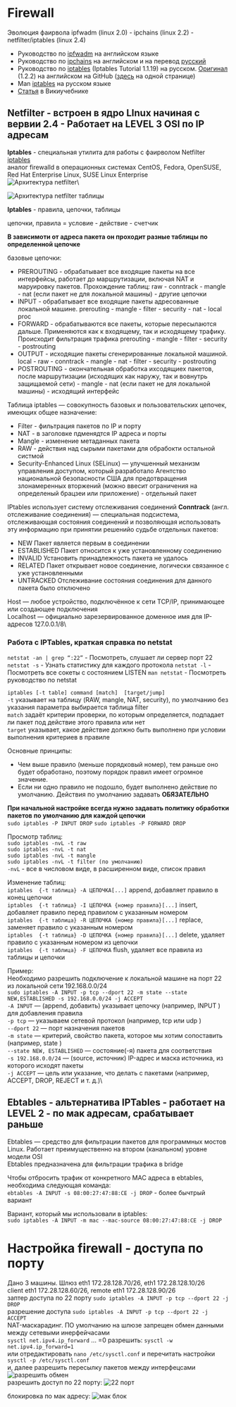 # Firewall
Эволюция фаирвола ipfwadm (linux 2.0) - ipchains (linux 2.2) - netfilter/iptables  (linux 2.4)

* Руководство по [ipfwadm](http://www.kulichki.com/moshkow/SECURITY/ipfwadm/paper.txt) на английском языке
* Руководство по [ipchains](https://tldp.org/HOWTO/pdf/IPCHAINS-HOWTO.pdf)  на английском и на перевод [русский](https://www.opennet.ru/docs/HOWTO-RU/Ipchains.koi8-r.html)
* Руководство по [iptables](https://www.opennet.ru/docs/RUS/iptables/) (Iptables Tutorial 1.1.19) на русском. [Оригинал](https://github.com/frznlogic/iptables-tutorial) (1.2.2) на английском на GitHub ([здесь](https://www.frozentux.net/iptables-tutorial/iptables-tutorial.html) на одной странице)
* Man [iptables](https://www.opennet.ru/man.shtml?topic=iptables&category=8&russian=0) на русском языке
* [Статья](https://ru.wikibooks.org/wiki/Iptables) в Викиучебнике

## Netfilter - встроен в ядро LInux начиная с вервии 2.4 - Работает на LEVEL 3 OSI по IP адресам
**Iptables** - специальная утилита для работы с фаирволом Netfilter [iptables](https://ru.wikibooks.org/wiki/Iptables)\
аналог firewalld в операционных системах CentOS, Fedora, OpenSUSE, Red Hat Enterprise Linux, SUSE Linux Enterprise\
![Архитектура netfilter](./pict/firewall_path.JPG)\

![Архитектура netfilter таблицы](./pict/firewall_tables.JPG)

**Iptables** - правила, цепочки, таблицы

цепочки, правила = условие - действие - счетчик

**В зависимоти от адреса пакета он проходит разные таблицы по определенной цепочке**

базовые цепочки: 
* PREROUTING - обрабатывает все входящие пакеты на все интерфейсы, работает до маршрутизации, включая  NAT  и маруировку пакетов. Прохождение таблиц: raw - conntrack - mangle - nat (если пакет не для локальной машины) - другие цепочки
* INPUT - обрабатывает все входящие пакеты адресованные локальной машине. prerouting - mangle - filter - security - nat - local proc
* FORWARD - обрабатываются все пакеты, которые пересылаются дальше. Применяются как к входящему, так и исходящему трафику. Происходит фильтрация трафика prerouting - mangle - filter - security - postrouting
* OUTPUT - исходящие пакеты сгенерированные локальной машиной. local - raw - conntrack - mangle - nat - filter - security - postrouting
* POSTROUTING - окончательная обработка ихсодящиех пакетов, после маршрутизации (исходящих как наружу, так и вовнутрь защищаемой сети) - mangle - nat (если пакет не для локальной машины) - исходящий интерфейс

Таблица iptables — совокупность базовых и пользовательских цепочек, имеющих общее назначение:
* Filter - фильтрация пакетов по IP и порту
* NAT - в заголовке пдменядтся IP адреса и порты
* Mangle  - изменение метаданных пакета
* RAW - действия над сырыми пакетами для обрабокти остальной систмой
* Security-Enhanced Linux (SELinux) — улучшенный механизм управления доступом, который разработало Агентство национальной безопасности США для предотвращения злонамеренных вторжений (можно ввесит ограничения на определеный брацзеи или приложение) - отдельный пакет

IPtables использует систему отслеживания соединений **Conntrack** (англ. отслеживание соединения) — специальная подсистема, отслеживающая состояния соединений и позволяющая использовать эту информацию при принятии решенийо судьбе отдельных пакетов:
* NEW Пакет является первым в соединении
* ESTABLISHED Пакет относится к уже установленному соединению
* INVALID Установить принадлежность пакета не удалось
* RELATED Пакет открывает новое соединение, логически связанное с уже установленными
* UNTRACKED Отслеживание состояния соединения для данного пакета было отключено

Host — любое устройство, подключённое к сети TCP/IP, принимающее или создающее подключения\
Localhost — официально зарезервированное доменное имя для IP-адресов 127.0.0.1/8\

### Работа с IPTables, краткая справка по netstat
`netstat -an | grep “:22”` - Посмотреть, слушает ли сервер порт 22
`netstat -s` - Узнать статистику для каждого протокола
`netstat -l` - Посмотреть все сокеты с состоянием LISTEN
`man netstat` - Посмотреть руководство по netstat

`iptables [-t table] command [match]  [target/jump]`\
`-t` указывает на таблицу (RAW, mangle, NAT, security), по умолчанию без указания параметра выбирается таблица filter\
`match` задаёт критерии проверки, по которым определяется, подпадает ли пакет под действие этого правила или нет\
`target` указывает, какое действие должно быть выполнено при условии выполнения критериев в правиле 

Основные принципы:
* Чем выше правило (меньше порядковый номер), тем раньше оно будет обработано, поэтому порядок правил имеет огромное значение.
* Если ни одно правило не подошло, будет выполнено действие по умолчанию. Действия по умолчанию задавать **ОБЯЗАТЕЛЬНО**

**При начальной настройке всегда нужно задавать политику обработки пакетов по умолчанию для каждой цепочки**\
`sudo iptables -P INPUT DROP` `sudo iptables -P FORWARD DROP`

Просмотр таблиц:\
`sudo iptables -nvL -t raw`\
`sudo iptables -nvL -t nat`\
`sudo iptables -nvL -t mangle`\
`sudo iptables -nvL -t filter (по умолчанию)`\
`-nvL` - все в числовом виде, в расширенном виде, список правил

Изменение таблиц:\
`iptables  {-t таблица} -A ЦЕПОЧКА[...]` append, добавляет правило в конец цепочки\
`iptables  {-t таблица} -I ЦЕПОЧКА {номер правила}[...]` insert, добавляет правило перед правилом с указанным номером\
`iptables  {-t таблица} -R ЦЕПОЧКА {номер правила}[...]` replace, заменяет правило с указанным номером\
`iptables  {-t таблица} -D ЦЕПОЧКА {номер правила}[...]` delete, удаляет правило с указанным номером из цепочки\
`iptables  {-t таблица} -F ЦЕПОЧКА` flush, удаляет все правила из таблицы и цепочки

Пример:\
Необходимо разрешить подключение к локальной машине на порт 22 из локальной сети 192.168.0.0/24\
`sudo iptables -A INPUT -p tcp --dport 22 -m state --state NEW,ESTABLISHED -s 192.168.0.0/24 -j ACCEPT`\
`-A INPUT` — (append, добавить) указывает цепочку (например, INPUT ) для добавления правила\
`-p tcp` — указываем сетевой протокол (например, tcp или udp )\
`--dport 22` — порт назначения пакетов\
`-m state` — критерий, свойство пакета, которое мы хотим сопоставить (например, state )\
`--state NEW, ESTABLISHED` — состояние(-я) пакета для соответствия\
`-s 192.168.0.0/24` — (source, источник) IP-адрес и маска источника, из которого исходят пакеты\
`-j ACCEPT` — цель или указание, что делать с пакетами (например, ACCEPT, DROP, REJECT и т. д.)\

## Ebtables - альтернатива IPTables - работает на LEVEL 2 - по мак адресам, срабатывает раньше
Ebtables — средство для фильтрации пакетов для программных мостов Linux. Работает преимущественно на втором (канальном) уровне модели OSI\
Ebtables предназначена для фильтрации трафика в bridge

Чтобы отбросить трафик от конкретного MAC адреса в ebtables, необходима следующая команда:\
`ebtables -A INPUT -s 08:00:27:47:88:CE -j DROP` - более бычтрый вариант

Вариант, который мы использовали в iptables:\
`sudo iptables -A INPUT -m mac --mac-source 08:00:27:47:88:CE -j DROP`

# Настройка firewall - доступа по порту
Дано 3 машины. Шлюз eth1  172.28.128.70/26, eth1  172.28.128.10/26\
client eth1  172.28.128.60/26, remote eth1  172.28.128.90/26\
заптер доступа по 22 порту `sudo iptables -A INPUT -p tcp --dport 22 -j DROP`\
разрешение доступа `sudo iptables -A INPUT -p tcp --dport 22 -j ACCEPT`\
NAT-маскарадинг. ПО умолчанию на шлюзе запрещен обмен данными между сетевыми инерфейчасами\
`sysctl net.ipv4.ip_forward` ... =0
разрешить: `sysctl -w net.ipv4.ip_forward=1`\
или отредактировать `nano /etc/sysctl.conf` и перечитать настройки `sysctl -p /etc/sysctl.conf` \
и, далее разрешить пересылку пакетов между интерфецсами\
![разрешить обмен](./pict/firewall_access_forward.JPG)\
разрешить доступ по 22 порту:
![22 порт](./pict/firewall_access_forward_port.JPG)

блокировка по мак адресу:
![мак блок](./pict/firewall_block_mac.JPG)
